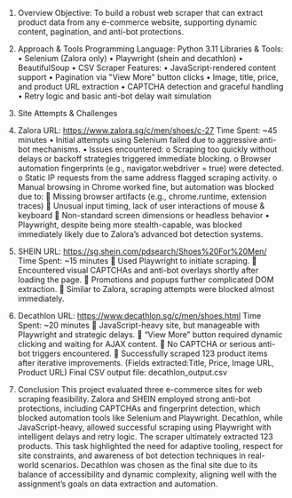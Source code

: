 1. Overview
Objective: To build a robust web scraper that can extract product data from any e-commerce website, supporting dynamic content, pagination, and anti-bot protections.

2. Approach & Tools
Programming Language: Python 3.11
Libraries & Tools:
•	Selenium (Zalora only)
•	Playwright (shein and decathlon)
•	BeautifulSoup 
•	CSV 
Scraper Features:
•	JavaScript-rendered content support
•	Pagination via "View More" button clicks
•	Image, title, price, and product URL extraction
•	CAPTCHA detection and graceful handling
•	Retry logic and basic anti-bot delay wait simulation
3. Site Attempts & Challenges
1. Zalora
URL: https://www.zalora.sg/c/men/shoes/c-27
Time Spent: ~45 minutes
•	Initial attempts using Selenium failed due to aggressive anti-bot mechanisms.
•	Issues encountered:
o	Scraping too quickly without delays or backoff strategies triggered immediate blocking.
o	Browser automation fingerprints (e.g., navigator.webdriver = true) were detected.
o	Static IP requests from the same address flagged scraping activity.
o	Manual browsing in Chrome worked fine, but automation was blocked due to:
	Missing browser artifacts (e.g., chrome.runtime, extension traces)
	Unusual input timing, lack of user interactions of mouse & keyboard
	Non-standard screen dimensions or headless behavior
•	Playwright, despite being more stealth-capable, was blocked immediately likely due to Zalora’s advanced bot detection systems.
2. SHEIN
URL: https://sg.shein.com/pdsearch/Shoes%20For%20Men/
Time Spent: ~15 minutes
	Used Playwright to initiate scraping.
	Encountered visual CAPTCHAs and anti-bot overlays shortly after loading the page.
	Promotions and popups further complicated DOM extraction.
	Similar to Zalora, scraping attempts were blocked almost immediately.
3. Decathlon
URL: https://www.decathlon.sg/c/men/shoes.html
Time Spent: ~20 minutes
	JavaScript-heavy site, but manageable with Playwright and strategic delays.
	“View More” button required dynamic clicking and waiting for AJAX content.
	No CAPTCHA or serious anti-bot triggers encountered.
	Successfully scraped 123 product items after iterative improvements.
(Fields extracted:Title, Price, Image URL, Product URL)
Final CSV output file: decathlon_output.csv
8. Conclusion
This project evaluated three e-commerce sites for web scraping feasibility. Zalora and SHEIN employed strong anti-bot protections, including CAPTCHAs and fingerprint detection, which blocked automation tools like Selenium and Playwright. Decathlon, while JavaScript-heavy, allowed successful scraping using Playwright with intelligent delays and retry logic. The scraper ultimately extracted 123 products. This task highlighted the need for adaptive tooling, respect for site constraints, and awareness of bot detection techniques in real-world scenarios. Decathlon was chosen as the final site due to its balance of accessibility and dynamic complexity, aligning well with the assignment’s goals on data extraction and automation.
